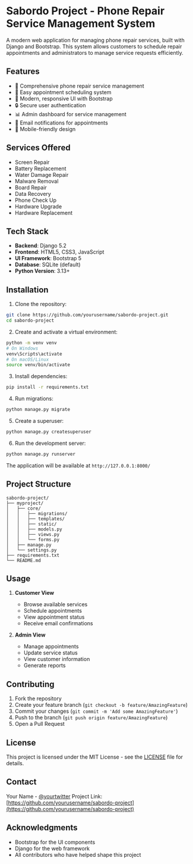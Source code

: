 # Sabordo Project - Phone Repair Service Management System

A modern web application for managing phone repair services, built with Django and Bootstrap. This system allows customers to schedule repair appointments and administrators to manage service requests efficiently.

## Features

- 📱 Comprehensive phone repair service management
- 📅 Easy appointment scheduling system
- 🎨 Modern, responsive UI with Bootstrap
- 🔒 Secure user authentication
- 📊 Admin dashboard for service management
- 📧 Email notifications for appointments
- 📱 Mobile-friendly design

## Services Offered

- Screen Repair
- Battery Replacement
- Water Damage Repair
- Malware Removal
- Board Repair
- Data Recovery
- Phone Check Up
- Hardware Upgrade
- Hardware Replacement

## Tech Stack

- **Backend**: Django 5.2
- **Frontend**: HTML5, CSS3, JavaScript
- **UI Framework**: Bootstrap 5
- **Database**: SQLite (default)
- **Python Version**: 3.13+

## Installation

1. Clone the repository:
```bash
git clone https://github.com/yourusername/sabordo-project.git
cd sabordo-project
```

2. Create and activate a virtual environment:
```bash
python -m venv venv
# On Windows
venv\Scripts\activate
# On macOS/Linux
source venv/bin/activate
```

3. Install dependencies:
```bash
pip install -r requirements.txt
```

4. Run migrations:
```bash
python manage.py migrate
```

5. Create a superuser:
```bash
python manage.py createsuperuser
```

6. Run the development server:
```bash
python manage.py runserver
```

The application will be available at `http://127.0.0.1:8000/`

## Project Structure

```
sabordo-project/
├── myproject/
│   ├── core/
│   │   ├── migrations/
│   │   ├── templates/
│   │   ├── static/
│   │   ├── models.py
│   │   ├── views.py
│   │   └── forms.py
│   ├── manage.py
│   └── settings.py
├── requirements.txt
└── README.md
```

## Usage

1. **Customer View**
   - Browse available services
   - Schedule appointments
   - View appointment status
   - Receive email confirmations

2. **Admin View**
   - Manage appointments
   - Update service status
   - View customer information
   - Generate reports

## Contributing

1. Fork the repository
2. Create your feature branch (`git checkout -b feature/AmazingFeature`)
3. Commit your changes (`git commit -m 'Add some AmazingFeature'`)
4. Push to the branch (`git push origin feature/AmazingFeature`)
5. Open a Pull Request

## License

This project is licensed under the MIT License - see the [LICENSE](LICENSE) file for details.

## Contact

Your Name - [@yourtwitter](https://twitter.com/yourtwitter)
Project Link: [https://github.com/yourusername/sabordo-project](https://github.com/yourusername/sabordo-project)

## Acknowledgments

- Bootstrap for the UI components
- Django for the web framework
- All contributors who have helped shape this project
